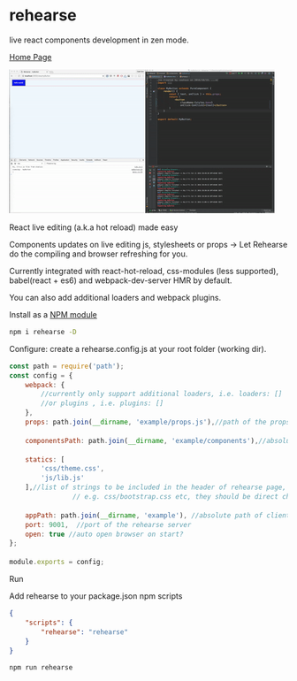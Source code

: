 # rehearse
live react components development in zen mode.

[Home Page](http://cashsun.github.io/rehearse/)

![alt tag](https://raw.githubusercontent.com/cashsun/rehearse/master/demo.gif)

React live editing (a.k.a hot reload) made easy

Components updates on live editing js, stylesheets or props -> Let Rehearse do the compiling and browser refreshing for you.


Currently integrated with react-hot-reload, css-modules (less supported), babel(react + es6) and webpack-dev-server HMR by default.

You can also add additional loaders and webpack plugins.


Install as a [NPM module](https://www.npmjs.com/package/rehearse)

```bash
npm i rehearse -D

```

Configure: create a rehearse.config.js at your root folder (working dir).

```javascript
const path = require('path');
const config = {
    webpack: {
        //currently only support additional loaders, i.e. loaders: []
        //or plugins , i.e. plugins: []
    },
    props: path.join(__dirname, 'example/props.js'),//path of the props file, mandatory

    componentsPath: path.join(__dirname, 'example/components'),//absolute path of components, mandatory

    statics: [
        'css/theme.css',
        'js/lib.js'
    ],//list of strings to be included in the header of rehearse page,
                // e.g. css/bootstrap.css etc, they should be direct children of appPath

    appPath: path.join(__dirname, 'example'), //absolute path of client folder, mandatory if statics is not empty
    port: 9001,  //port of the rehearse server
    open: true //auto open browser on start?
};

module.exports = config;

```

Run

Add rehearse to your package.json npm scripts
```json
{
    "scripts": {
        "rehearse": "rehearse"
    }
}
```

```bash
npm run rehearse
```
